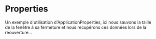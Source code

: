 # Properties
Un exemple d'utilisation d'ApplicationProperties, ici nous sauvons la taille de la fenêtre à sa fermeture et nous recupérons ces données lors de la réouverture... 

